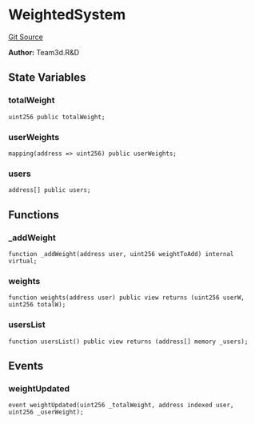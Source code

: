 # WeightedSystem
[Git Source](https://github.com//Team3dVidyaGames/Contracts/blob/52288bdfdb36e7d411f3af7497ebd4d7a6c6f363/src/contracts/agnosia/WeightedSystem.sol)

**Author:**
Team3d.R&D


## State Variables
### totalWeight

```solidity
uint256 public totalWeight;
```


### userWeights

```solidity
mapping(address => uint256) public userWeights;
```


### users

```solidity
address[] public users;
```


## Functions
### _addWeight


```solidity
function _addWeight(address user, uint256 weightToAdd) internal virtual;
```

### weights


```solidity
function weights(address user) public view returns (uint256 userW, uint256 totalW);
```

### usersList


```solidity
function usersList() public view returns (address[] memory _users);
```

## Events
### weightUpdated

```solidity
event weightUpdated(uint256 _totalWeight, address indexed user, uint256 _userWeight);
```

